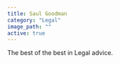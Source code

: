 ```yaml
---
title: Saul Goodman
category: "Legal"
image_path: ""
active: true
---
```


The best of the best in Legal advice.
